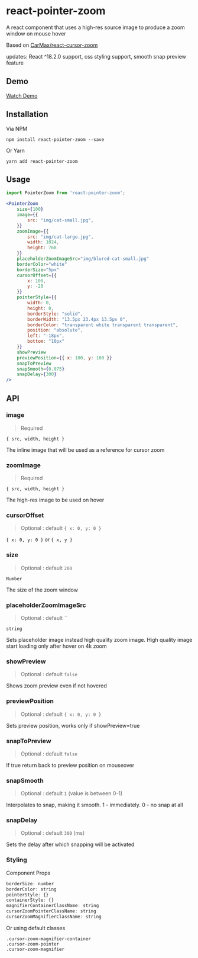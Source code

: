# react-pointer-zoom 

A react component that uses a high-res source image to produce a zoom window on mouse hover

Based on [CarMax/react-cursor-zoom](https://github.com/CarMax/react-cursor-zoom)

updates: React ^18.2.0 support, css styling support, smooth snap preview feature

## Demo

[Watch Demo](https://react-pointer-zoom.vercel.app/)

## Installation

Via NPM

`npm install react-pointer-zoom --save`

Or Yarn

`yarn add react-pointer-zoom`


## Usage


```jsx
import PointerZoom from 'react-pointer-zoom';

<PointerZoom
    size={100}
    image={{
        src: "img/cat-small.jpg",   
    }}
    zoomImage={{
        src: "img/cat-large.jpg",
        width: 1024,
        height: 768
    }}
    placeholderZoomImageSrc="img/blured-cat-small.jpg"
    borderColor="white"
    borderSize="5px"
    cursorOffset={{
        x: 100,
        y: -20
    }}
    pointerStyle={{
        width: 0,
        height: 0,
        borderStyle: "solid",
        borderWidth: "13.5px 23.4px 13.5px 0",
        borderColor: "transparent white transparent transparent",
        position: "absolute",
        left: "-18px",
        bottom: "10px"
    }}
    showPreview
    previewPosition={{ x: 100, y: 100 }}
    snapToPreview
    snapSmooth={0.075}
    snapDelay={300}
/>
```

## API

### image

> Required

`{ src, width, height }`

The inline image that will be used as a reference for cursor zoom

### zoomImage

> Required

`{ src, width, height }`

The high-res image to be used on hover

### cursorOffset

> Optional : default `{ x: 0, y: 0 }`

 `{ x: 0, y: 0 }` or `{ x, y }`

### size

> Optional : default `200`

`Number`

The size of the zoom window

### placeholderZoomImageSrc

> Optional : default ``

`string`

Sets placeholder image instead high quality zoom image. High quality image start loading only after hover on 4k zoom

### showPreview

> Optional : default `false`

Shows zoom preview even if not hovered

### previewPosition

> Optional : default `{ x: 0, y: 0 }`

Sets preview position, works only if showPreview=true

### snapToPreview

> Optional : default `false`

If true return back to preview position on mouseover

### snapSmooth

> Optional : default `1` (value is between 0-1)

Interpolates to snap, making it smooth. 1 - immediately. 0 - no snap at all

### snapDelay

> Optional : default `300` (ms)

Sets the delay after which snapping will be activated

### Styling

Component Props

```jsx
borderSize: number
borderColor: string
pointerStyle: {}
containerStyle: {}
magnifierContainerClassName: string
cursorZoomPointerClassName: string
cursorZoomMagnifierClassName: string
```

Or using default classes

```
.cursor-zoom-magnifier-container
.cursor-zoom-pointer
.cursor-zoom-magnifier
```


